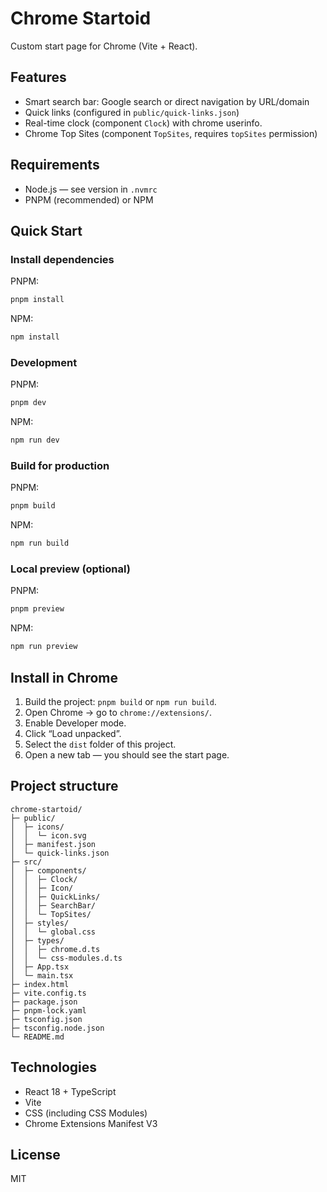 # Chrome Startoid

Custom start page for Chrome (Vite + React).

## Features

- Smart search bar: Google search or direct navigation by URL/domain
- Quick links (configured in `public/quick-links.json`)
- Real-time clock (component `Clock`) with chrome userinfo.
- Chrome Top Sites (component `TopSites`, requires `topSites` permission)

## Requirements

- Node.js — see version in `.nvmrc`
- PNPM (recommended) or NPM

## Quick Start

### Install dependencies

PNPM:
```bash
pnpm install
```

NPM:
```bash
npm install
```

### Development

PNPM:
```bash
pnpm dev
```

NPM:
```bash
npm run dev
```

### Build for production

PNPM:
```bash
pnpm build
```

NPM:
```bash
npm run build
```

### Local preview (optional)

PNPM:
```bash
pnpm preview
```

NPM:
```bash
npm run preview
```

## Install in Chrome

1. Build the project: `pnpm build` or `npm run build`.
2. Open Chrome → go to `chrome://extensions/`.
3. Enable Developer mode.
4. Click “Load unpacked”.
5. Select the `dist` folder of this project.
6. Open a new tab — you should see the start page.

## Project structure

```
chrome-startoid/
├─ public/
│  ├─ icons/
│  │  └─ icon.svg
│  ├─ manifest.json
│  └─ quick-links.json
├─ src/
│  ├─ components/
│  │  ├─ Clock/
│  │  ├─ Icon/
│  │  ├─ QuickLinks/
│  │  ├─ SearchBar/
│  │  └─ TopSites/
│  ├─ styles/
│  │  └─ global.css
│  ├─ types/
│  │  ├─ chrome.d.ts
│  │  └─ css-modules.d.ts
│  ├─ App.tsx
│  └─ main.tsx
├─ index.html
├─ vite.config.ts
├─ package.json
├─ pnpm-lock.yaml
├─ tsconfig.json
├─ tsconfig.node.json
└─ README.md
```

## Technologies

- React 18 + TypeScript
- Vite
- CSS (including CSS Modules)
- Chrome Extensions Manifest V3

## License

MIT
